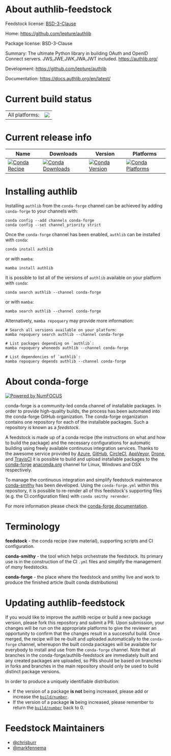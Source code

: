 About authlib-feedstock
=======================

Feedstock license: [BSD-3-Clause](https://github.com/conda-forge/authlib-feedstock/blob/main/LICENSE.txt)

Home: https://github.com/lepture/authlib

Package license: BSD-3-Clause

Summary: The ultimate Python library in building OAuth and OpenID Connect servers. JWS,JWE,JWK,JWA,JWT included. https://authlib.org/

Development: https://github.com/lepture/authlib

Documentation: https://docs.authlib.org/en/latest/

Current build status
====================


<table><tr><td>All platforms:</td>
    <td>
      <a href="https://dev.azure.com/conda-forge/feedstock-builds/_build/latest?definitionId=6456&branchName=main">
        <img src="https://dev.azure.com/conda-forge/feedstock-builds/_apis/build/status/authlib-feedstock?branchName=main">
      </a>
    </td>
  </tr>
</table>

Current release info
====================

| Name | Downloads | Version | Platforms |
| --- | --- | --- | --- |
| [![Conda Recipe](https://img.shields.io/badge/recipe-authlib-green.svg)](https://anaconda.org/conda-forge/authlib) | [![Conda Downloads](https://img.shields.io/conda/dn/conda-forge/authlib.svg)](https://anaconda.org/conda-forge/authlib) | [![Conda Version](https://img.shields.io/conda/vn/conda-forge/authlib.svg)](https://anaconda.org/conda-forge/authlib) | [![Conda Platforms](https://img.shields.io/conda/pn/conda-forge/authlib.svg)](https://anaconda.org/conda-forge/authlib) |

Installing authlib
==================

Installing `authlib` from the `conda-forge` channel can be achieved by adding `conda-forge` to your channels with:

```
conda config --add channels conda-forge
conda config --set channel_priority strict
```

Once the `conda-forge` channel has been enabled, `authlib` can be installed with `conda`:

```
conda install authlib
```

or with `mamba`:

```
mamba install authlib
```

It is possible to list all of the versions of `authlib` available on your platform with `conda`:

```
conda search authlib --channel conda-forge
```

or with `mamba`:

```
mamba search authlib --channel conda-forge
```

Alternatively, `mamba repoquery` may provide more information:

```
# Search all versions available on your platform:
mamba repoquery search authlib --channel conda-forge

# List packages depending on `authlib`:
mamba repoquery whoneeds authlib --channel conda-forge

# List dependencies of `authlib`:
mamba repoquery depends authlib --channel conda-forge
```


About conda-forge
=================

[![Powered by
NumFOCUS](https://img.shields.io/badge/powered%20by-NumFOCUS-orange.svg?style=flat&colorA=E1523D&colorB=007D8A)](https://numfocus.org)

conda-forge is a community-led conda channel of installable packages.
In order to provide high-quality builds, the process has been automated into the
conda-forge GitHub organization. The conda-forge organization contains one repository
for each of the installable packages. Such a repository is known as a *feedstock*.

A feedstock is made up of a conda recipe (the instructions on what and how to build
the package) and the necessary configurations for automatic building using freely
available continuous integration services. Thanks to the awesome service provided by
[Azure](https://azure.microsoft.com/en-us/services/devops/), [GitHub](https://github.com/),
[CircleCI](https://circleci.com/), [AppVeyor](https://www.appveyor.com/),
[Drone](https://cloud.drone.io/welcome), and [TravisCI](https://travis-ci.com/)
it is possible to build and upload installable packages to the
[conda-forge](https://anaconda.org/conda-forge) [anaconda.org](https://anaconda.org/)
channel for Linux, Windows and OSX respectively.

To manage the continuous integration and simplify feedstock maintenance
[conda-smithy](https://github.com/conda-forge/conda-smithy) has been developed.
Using the ``conda-forge.yml`` within this repository, it is possible to re-render all of
this feedstock's supporting files (e.g. the CI configuration files) with ``conda smithy rerender``.

For more information please check the [conda-forge documentation](https://conda-forge.org/docs/).

Terminology
===========

**feedstock** - the conda recipe (raw material), supporting scripts and CI configuration.

**conda-smithy** - the tool which helps orchestrate the feedstock.
                   Its primary use is in the construction of the CI ``.yml`` files
                   and simplify the management of *many* feedstocks.

**conda-forge** - the place where the feedstock and smithy live and work to
                  produce the finished article (built conda distributions)


Updating authlib-feedstock
==========================

If you would like to improve the authlib recipe or build a new
package version, please fork this repository and submit a PR. Upon submission,
your changes will be run on the appropriate platforms to give the reviewer an
opportunity to confirm that the changes result in a successful build. Once
merged, the recipe will be re-built and uploaded automatically to the
`conda-forge` channel, whereupon the built conda packages will be available for
everybody to install and use from the `conda-forge` channel.
Note that all branches in the conda-forge/authlib-feedstock are
immediately built and any created packages are uploaded, so PRs should be based
on branches in forks and branches in the main repository should only be used to
build distinct package versions.

In order to produce a uniquely identifiable distribution:
 * If the version of a package **is not** being increased, please add or increase
   the [``build/number``](https://docs.conda.io/projects/conda-build/en/latest/resources/define-metadata.html#build-number-and-string).
 * If the version of a package **is** being increased, please remember to return
   the [``build/number``](https://docs.conda.io/projects/conda-build/en/latest/resources/define-metadata.html#build-number-and-string)
   back to 0.

Feedstock Maintainers
=====================

* [@chrisburr](https://github.com/chrisburr/)
* [@markfennema](https://github.com/markfennema/)

